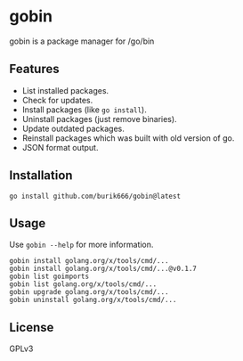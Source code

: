 # gobin
gobin is a package manager for /go/bin

## Features
- List installed packages.
- Check for updates.
- Install packages (like `go install`).
- Uninstall packages (just remove binaries).
- Update outdated packages.
- Reinstall packages which was built with old version of go.
- JSON format output.

## Installation

    go install github.com/burik666/gobin@latest

## Usage
Use `gobin --help` for more information.

    gobin install golang.org/x/tools/cmd/...
    gobin install golang.org/x/tools/cmd/...@v0.1.7
    gobin list goimports
    gobin list golang.org/x/tools/cmd/...
    gobin upgrade golang.org/x/tools/cmd/...
    gobin uninstall golang.org/x/tools/cmd/...

## License

GPLv3

